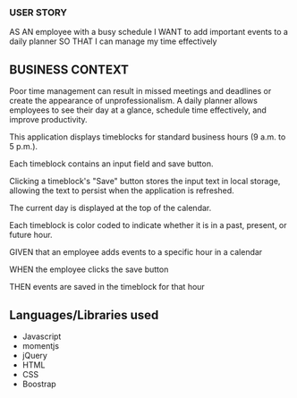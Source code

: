 ### USER STORY 
AS AN employee with a busy schedule I WANT to add important events to a daily planner SO THAT I can manage my time effectively

## BUSINESS CONTEXT
 Poor time management can result in missed meetings and deadlines or create the appearance of unprofessionalism. A daily planner allows employees to see their day at a glance, schedule time effectively, and improve productivity.



This application displays timeblocks for standard business hours (9 a.m. to 5 p.m.).

Each timeblock contains an input field and save button.

Clicking a timeblock's "Save" button stores the input text in local storage, allowing the text to persist when the application is refreshed.

The current day is displayed at the top of the calendar.

Each timeblock is color coded to indicate whether it is in a past, present, or future hour.

GIVEN that an employee adds events to a specific hour in a calendar

WHEN the employee clicks the save button

THEN events are saved in the timeblock for that hour

## Languages/Libraries used
- Javascript 
- momentjs
- jQuery
- HTML
- CSS
- Boostrap
